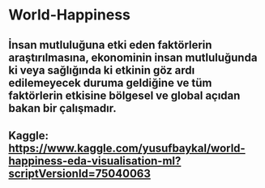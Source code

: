 # World-Happiness


##  İnsan mutluluğuna etki eden faktörlerin araştırılmasına, ekonominin insan mutluluğunda ki veya sağlığında ki etkinin göz ardı edilemeyecek duruma geldiğine ve tüm faktörlerin etkisine bölgesel ve global açıdan bakan bir çalışmadır.

## Kaggle: https://www.kaggle.com/yusufbaykal/world-happiness-eda-visualisation-ml?scriptVersionId=75040063
